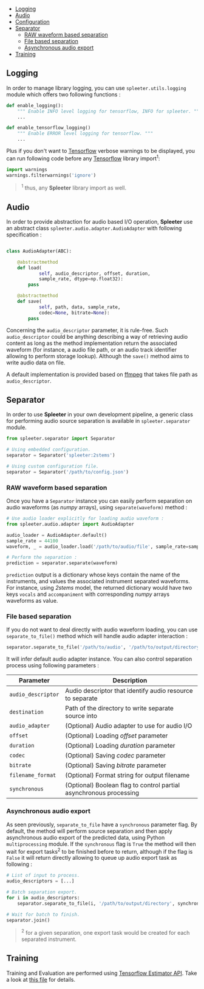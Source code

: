 - [Logging](#logging)
- [Audio](#audio)
- [Configuration](#configuration)
- [Separator](#separator)
    * [RAW waveform based separation](#raw-waveform-based-separation)
    * [File based separation](#file-based-separation)
    * [Asynchronous audio export](#asynchronous-audio-export)
- [Training](#training)

## Logging 

In order to manage library logging, you can use ``spleeter.utils.logging`` module which offers two following functions  :

```python
def enable_logging():
    """ Enable INFO level logging for tensorflow, INFO for spleeter. """
    ...

def enable_tensorflow_logging()
    """ Enable ERROR level logging for tensorflow. """
    ...
```

Plus if you don't want to [Tensorflow](https://tensorflow.org) verbose warnings to be displayed, you can run following code before any [Tensorflow](https://tensorflow.org) library import<sup>1</sup>:

```python
import warnings
warnings.filterwarnings('ignore')
```

> <sup>1</sup> thus, any **Spleeter** library import as well.

## Audio

In order to provide abstraction for audio based I/O operation, **Spleeter** use an abstract class ``spleeter.audio.adapter.AudioAdapter`` with following specification :

```python

class AudioAdapter(ABC):

    @abstractmethod
    def load(
            self, audio_descriptor, offset, duration,
            sample_rate, dtype=np.float32):
        pass 

    @abstractmethod
    def save(
            self, path, data, sample_rate,
            codec=None, bitrate=None):
        pass
```

Concerning the ``audio_descriptor`` parameter, it is rule-free. Such ``audio_descriptor`` could be anything describing a way of retrieving audio content as long as the method implementation return the associated waveform (for instance, a audio file path, or an audio track identifier allowing to perform storage lookup). Although the ``save()`` method aims to write audio data on file.

A default implementation is provided based on [ffmpeg](http://ffmpeg.org) that takes file path as ``audio_descriptor``. 

## Separator

In order to use **Spleeter** in your own development pipeline, a generic class for performing audio source separation is available in ``spleeter.separator`` module.

```python
from spleeter.separator import Separator

# Using embedded configuration.
separator = Separator('spleeter:2stems')

# Using custom configuration file.
separator = Separator('/path/to/config.json')
```

### RAW waveform based separation

Once you have a ``Separator`` instance you can easily perform separation on
audio waveforms (as *numpy* arrays), using ``separate(waveform)`` method :

```python
# Use audio loader explicitly for loading audio waveform :
from spleeter.audio.adapter import AudioAdapter

audio_loader = AudioAdapter.default()
sample_rate = 44100
waveform, _ = audio_loader.load('/path/to/audio/file', sample_rate=sample_rate)

# Perform the separation :
prediction = separator.separate(waveform)
```

``prediction`` output is a dictionary whose keys contain the name of the instruments,
and values the associated instrument separated waveforms. For instance, using *2stems* model, the
returned dictionary would have two keys `vocals` and `accompaniment` with corresponding
*numpy* arrays waveforms as value.

### File based separation

If you do not want to deal directly with audio waveform loading, you can
use ``separate_to_file()`` method which will handle audio adapter interaction :

```python
separator.separate_to_file('/path/to/audio', '/path/to/output/directory')
```

It will infer default audio adapter instance. You can also control separation
process using following parameters :

| Parameter        | Description |
| ---------------- | ----------- |
| ``audio_descriptor`` | Audio descriptor that identify audio resource to separate |
| ``destination``      | Path of the directory to write separate source into |
| ``audio_adapter``    | (Optional) Audio adapter to use for audio I/O |
| ``offset``           | (Optional) Loading *offset* parameter |
| ``duration``         | (Optional) Loading *duration* parameter |
| ``codec``            | (Optional) Saving *codec* parameter |
| ``bitrate``          | (Optional) Saving *bitrate* parameter |
| ``filename_format``  | (Optional) Format string for output filename |
| ``synchronous``      | (Optional) Boolean flag to control partial asynchronous processing |

### Asynchronous audio export

As seen previously, ``separate_to_file`` have a ``synchronous`` parameter
flag. By default, the method will perform source separation and then apply
asynchronous audio export of the predicted data, using Python ``multiprocessing``
module. If the ``synchronous`` flag is ``True`` the method will then wait for export
tasks<sup>2</sup> to be finished before to return, although if the flag is ``False``
it will return directly allowing to queue up audio export task as following :

```python
# List of input to process.
audio_descriptors = [...]

# Batch separation export.
for i in audio_descriptors:
    separator.separate_to_file(i, '/path/to/output/directory', synchronous=False)

# Wait for batch to finish.
separator.join()
```

> <sup>2</sup> for a given separation, one export task would be created for each separated instrument.

## Training
Training and Evaluation are performed using [Tensorflow Estimator API](https://www.tensorflow.org/guide/estimator). Take a look at [this file](/deezer/spleeter/blob/master/spleeter/commands/train.py) for details.